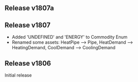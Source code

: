 ## Release v1807a



## Release v1807

- Added 'UNDEFINED' and 'ENERGY' to Commodity Enum
- Renamed some assets: HeatPipe --> Pipe, HeatDemand --> HeatingDemand, CoolDemand --> CoolingDemand

## Release v1806

Initial release
